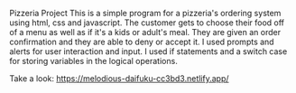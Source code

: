 Pizzeria Project 
This is a simple program for a pizzeria's ordering system using html, css and javascript. The customer gets to choose their food off of a menu as well as if it's a kids or adult's meal. They are given an order confirmation and they are able to deny or accept it. I used prompts and alerts for user interaction and input. I used if statements and a switch case for storing variables in the logical operations. 

Take a look: 
https://melodious-daifuku-cc3bd3.netlify.app/

